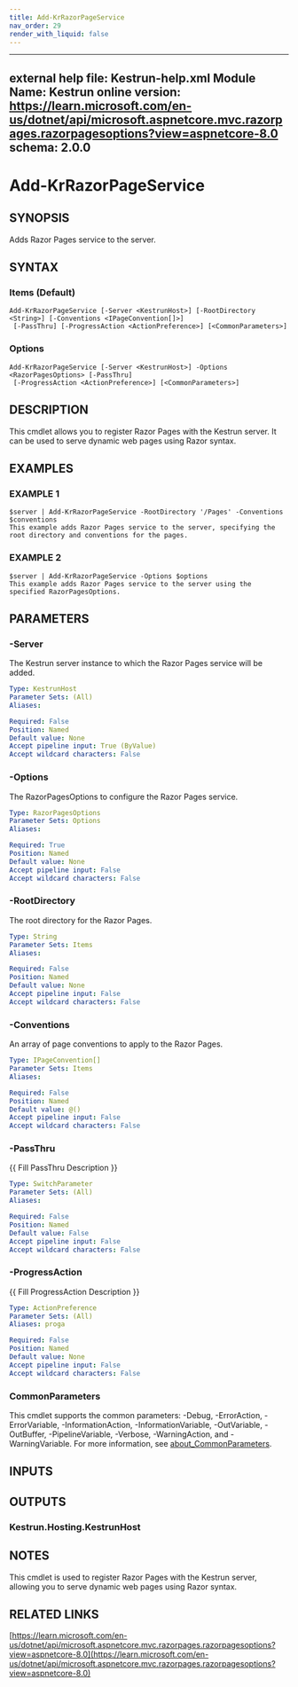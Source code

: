 ```yaml
---
title: Add-KrRazorPageService
nav_order: 29
render_with_liquid: false
---
```

---
external help file: Kestrun-help.xml
Module Name: Kestrun
online version: https://learn.microsoft.com/en-us/dotnet/api/microsoft.aspnetcore.mvc.razorpages.razorpagesoptions?view=aspnetcore-8.0
schema: 2.0.0
---

# Add-KrRazorPageService

## SYNOPSIS
Adds Razor Pages service to the server.

## SYNTAX

### Items (Default)
```
Add-KrRazorPageService [-Server <KestrunHost>] [-RootDirectory <String>] [-Conventions <IPageConvention[]>]
 [-PassThru] [-ProgressAction <ActionPreference>] [<CommonParameters>]
```

### Options
```
Add-KrRazorPageService [-Server <KestrunHost>] -Options <RazorPagesOptions> [-PassThru]
 [-ProgressAction <ActionPreference>] [<CommonParameters>]
```

## DESCRIPTION
This cmdlet allows you to register Razor Pages with the Kestrun server.
It can be used to serve dynamic web pages using Razor syntax.

## EXAMPLES

### EXAMPLE 1
```
$server | Add-KrRazorPageService -RootDirectory '/Pages' -Conventions $conventions
This example adds Razor Pages service to the server, specifying the root directory and conventions for the pages.
```

### EXAMPLE 2
```
$server | Add-KrRazorPageService -Options $options
This example adds Razor Pages service to the server using the specified RazorPagesOptions.
```

## PARAMETERS

### -Server
The Kestrun server instance to which the Razor Pages service will be added.

```yaml
Type: KestrunHost
Parameter Sets: (All)
Aliases:

Required: False
Position: Named
Default value: None
Accept pipeline input: True (ByValue)
Accept wildcard characters: False
```

### -Options
The RazorPagesOptions to configure the Razor Pages service.

```yaml
Type: RazorPagesOptions
Parameter Sets: Options
Aliases:

Required: True
Position: Named
Default value: None
Accept pipeline input: False
Accept wildcard characters: False
```

### -RootDirectory
The root directory for the Razor Pages.

```yaml
Type: String
Parameter Sets: Items
Aliases:

Required: False
Position: Named
Default value: None
Accept pipeline input: False
Accept wildcard characters: False
```

### -Conventions
An array of page conventions to apply to the Razor Pages.

```yaml
Type: IPageConvention[]
Parameter Sets: Items
Aliases:

Required: False
Position: Named
Default value: @()
Accept pipeline input: False
Accept wildcard characters: False
```

### -PassThru
{{ Fill PassThru Description }}

```yaml
Type: SwitchParameter
Parameter Sets: (All)
Aliases:

Required: False
Position: Named
Default value: False
Accept pipeline input: False
Accept wildcard characters: False
```

### -ProgressAction
{{ Fill ProgressAction Description }}

```yaml
Type: ActionPreference
Parameter Sets: (All)
Aliases: proga

Required: False
Position: Named
Default value: None
Accept pipeline input: False
Accept wildcard characters: False
```

### CommonParameters
This cmdlet supports the common parameters: -Debug, -ErrorAction, -ErrorVariable, -InformationAction, -InformationVariable, -OutVariable, -OutBuffer, -PipelineVariable, -Verbose, -WarningAction, and -WarningVariable. For more information, see [about_CommonParameters](http://go.microsoft.com/fwlink/?LinkID=113216).

## INPUTS

## OUTPUTS

### Kestrun.Hosting.KestrunHost
## NOTES
This cmdlet is used to register Razor Pages with the Kestrun server, allowing you to serve dynamic web pages using Razor syntax.

## RELATED LINKS

[https://learn.microsoft.com/en-us/dotnet/api/microsoft.aspnetcore.mvc.razorpages.razorpagesoptions?view=aspnetcore-8.0](https://learn.microsoft.com/en-us/dotnet/api/microsoft.aspnetcore.mvc.razorpages.razorpagesoptions?view=aspnetcore-8.0)

